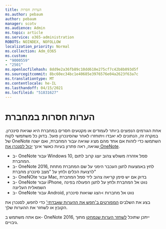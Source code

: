 ```yaml
---
title: הערות חסרות
ms.author: pebaum
author: pebaum
manager: scotv
ms.audience: Admin
ms.topic: article
ms.service: o365-administration
ROBOTS: NOINDEX, NOFOLLOW
localization_priority: Normal
ms.collection: Adm_O365
ms.custom:
- "9000559"
- "2501"
ms.openlocfilehash: 8dd9e2a36fb89c10dd610e275cf7c42b8b093d5f
ms.sourcegitcommit: 8bc60ec34bc1e40685e3976576e04a2623f63a7c
ms.translationtype: MT
ms.contentlocale: he-IL
ms.lasthandoff: 04/15/2021
ms.locfileid: "51831627"
---
```

# <a name="missing-notes-in-notebook"></a>הערות חסרות במחברת

אחת הגורמים הנפוצים ביותר לעמודים או מקטעים חסרים במחברת היא שגיאת סינכרון. במקרה זה, הנתונים לא יאבדו ויתוחזרו לאחר שהסינכרון פועל. בדוק כל משתמשי לקוח של OneNote השתמשו כדי לזהות אם אחד מהם מציג שגיאה עבור המחברת, ואם ישנה שגיאה, ראה פתרון בעיות כאשר אינך [יכול לסנכרן את OneNote](https://support.office.com/article/299495ef-66d1-448f-90c1-b785a6968d45).

- ב- OneNote עבור Windows 10, סמל אזהרה משולש צהוב יוצג קרוב לתום המחברת.
- ב- OneNote 2016, לחץ באמצעות לחצן העכבר הימני על שם המחברת מתחת לרצועת הכלים ולחץ על "מצב סינכרון מחברת"
- ב- OneNOte עבור Mac, בדוק אם יש סימן קריאה צהוב ליד סמל המחברת
- ב- OneNote עבור iPhone, נווט אל המחברת ולחץ על לחצן הפעולה בפינה השמאלית העליונה
- ב- OneNote עבור Android, נווט אל מחברות >הצג שגיאות סינכרון

בצע את השלבים [המפורטים ב'חפש את ההערות שאבדתי'](https://support.office.com/article/32cb2bd7-afe7-44d2-a711-398a88421287) כדי לחפש, לסנכרן את הקובץ או לשחזר את ההערות שלך.

אם אתה משתמש ב- OneNote 2016, ייתכן שתוכל [לשחזר הערות שנמחקו](https://support.office.com/article/32ed1036-74fd-4c21-bc28-033a486e6b14) מתוך גיבויים.